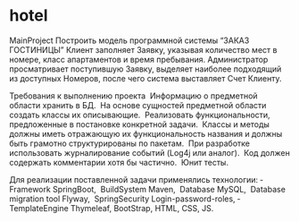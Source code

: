 # hotel
MainProject
Построить модель программной системы “ЗАКАЗ ГОСТИНИЦЫ”
Клиент заполняет Заявку, указывая количество мест в номере, класс апартаментов и время пребывания. Администратор просматривает поступившую Заявку, выделяет наиболее подходящий из доступных Номеров, после чего система выставляет Счет Клиенту.

Требования к выполнению проекта
­	Информацию о предметной области хранить в БД.
­	На основе сущностей предметной области создать классы их описывающие.
­	Реализовать функциональности, предложенные в постановке конкретной задачи.
­	Классы и методы должны иметь отражающую их функциональность названия и должны быть грамотно структурированы по пакетам. 
­	При разработке использовать журналирование событий (Log4j или аналог).
­	Код должен содержать комментарии хотя бы частично.
­	Юнит тесты.

Для реализации поставленной задачи применялись технологии:
­	Framework	 		SpringBoot,
­	BuildSystem			Maven,
­	Database				MySQL,
­	Database migration tool		Flyway,
­	SpringSecurity 			Login-password-roles,
­	TemplateEngine	 		Thymeleaf,
					BootStrap, HTML, CSS, JS.
